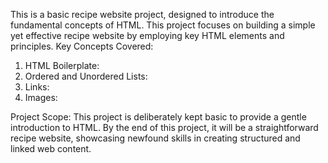 
This is a basic recipe website project, designed to introduce  the fundamental concepts of HTML. This project focuses on building a simple yet effective recipe website by employing key HTML elements and principles.
Key Concepts Covered:
1. HTML Boilerplate:
2. Ordered and Unordered Lists:
3. Links:
4. Images:

Project Scope:
This project is deliberately kept basic to provide a gentle introduction to HTML. By the end of this project, it will be a straightforward recipe website, showcasing  newfound skills in creating structured and linked web content.

